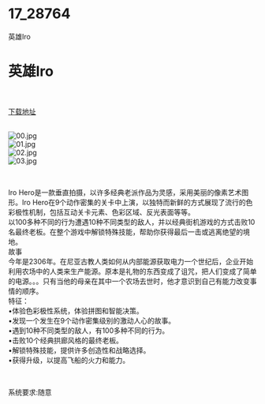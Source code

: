 # 17_28764
英雄Iro
# 英雄Iro
 <br/></br>
[下载地址](https://www.switch520.cc/article/28764 "下载地址")
<br/></br>

<p><img title="00.jpg" src="https://www.switch520.cc/muke_img/2022_03_27_4fac52c44abe5.jpg" alt="00.jpg"><br>
<img title="01.jpg" src="https://www.switch520.cc/muke_img/2022_03_27_b2c2e0e28cb04.jpg" alt="01.jpg"><br>
<img title="02.jpg" src="https://www.switch520.cc/muke_img/2022_03_27_a847b86d154ff.jpg" alt="02.jpg"><br>
<img title="03.jpg" src="https://www.switch520.cc/muke_img/2022_03_27_3dc66f06daeff.jpg" alt="03.jpg"></p>
<p>&nbsp;</p>
<p>Iro Hero是一款垂直拍摄，以许多经典老派作品为灵感，采用美丽的像素艺术图形。Iro Hero在9个动作密集的关卡中上演，以独特而新鲜的方式展现了流行的色彩极性机制，包括互动关卡元素、色彩区域、反光表面等等。<br>
以100多种不同的行为遭遇10种不同类型的敌人，并以经典街机游戏的方式击败10名最终老板。在整个游戏中解锁特殊技能，帮助你获得最后一击或逃离绝望的境地。<br>
故事<br>
今年是2306年。在尼亚古教人类如何从内部能源获取电力一个世纪后，企业开始利用农场中的人类来生产能源。原本是礼物的东西变成了诅咒，把人们变成了简单的电源。。。只有当他的母亲在其中一个农场去世时，他才意识到自己有能力改变事情的顺序。<br>
特征：<br>
•体验色彩极性系统，体验拼图和智能决策。<br>
•发现一个发生在9个动作密集级别的激动人心的故事。<br>
•遇到10种不同类型的敌人，有100多种不同的行为。<br>
•击败10个经典拱廊风格的最终老板。<br>
•解锁特殊技能，提供许多创造性和战略选择。<br>
•获得升级，以提高飞船的火力和能力。</p>
<p>&nbsp;</p>
<p>系统要求:随意</p>



